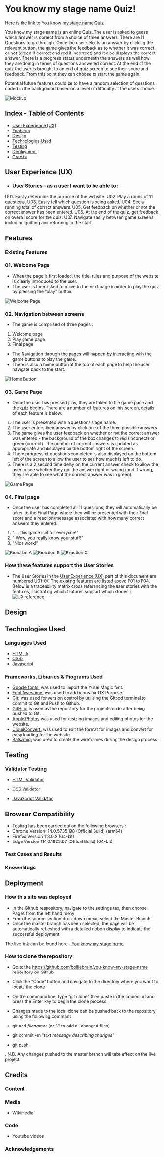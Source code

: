 # You know my stage name Quiz!

Here is the link to [You know my stage name Quiz](https://https://bolliebrain.github.io/you-know-my-stage-name/)

You know my stage name is an online Quiz. The user is asked to guess which answer is correct from a choice of three answers. There are 11 Questions to go through. Once the user selects an answer by clicking the relevant button, the game gives the feedback as to whether it was correct or not (green if correct and red if incorrect) and it also displays the correct answer. There is a progress status underneath the answers as well how they are doing in terms of questions answered correct. At the end of the quiz the user is brought to an end of quiz screen to see their score and feedback. From this point they can choose to start the game again. 

Potential future features could be to have a random selection of questions coded in the background based on a level of difficulty at the users choice.

![Mockup](documentation/feature-images/01-mockup.png)

## **Index - Table of Contents**
- [User Experience (UX)](#user-experience-ux)
- [Features](#features)
- [Design](#design)
- [Technologies Used](#technologies-used)
- [Testing](#testing)
- [Deployment](#deployment)
- [Credits](#credits)

## **User Experience (UX)**

- ### User Stories - as a user I want to be able to :
U01. Easily determine the purpose of the website.
U02. Play a round of 11 questions.
U03. Easily tell which question is being asked.
U04. See a running total of correct answers.
U05. Get feedback on whether or not the correct answer has been entered.
U06. At the end of the quiz, get feedback on overall score for the quiz.
U07. Navigate easily between game screens, including quitting and returning to the start.

## **Features**

### **Existing Features**

### 01. Welcome Page
- When the page is first loaded, the title, rules and purpose of the website is clearly introduced to the user.
- The user is then asked to move to the next page in order to play the quiz by pressing the "play" button.

![Welcome Page](documentation/feature-images/02-welcomepage.png)

### 02. Navigation between screens
- The game is comprised of three pages :
1. Welcome page
2. Play game page
3. Final page

- The Navigation through the pages will happen by interacting with the game buttons to play the game.
- There is also a home button at the top of each page to help the user navigate back to the start.

![Home Button](documentation/feature-images/03-homebutton.png)

### 03. Game Page
- Once the user has pressed play, they are taken to the game page and the quiz begins. There are a number of features on this screen, details of each feature is below.
1. The user is presented with a question/ stage name.
2. The user enters their answer by click one of the three possible answers
3. The game gives the user feedback on whether or not the correct answer was entered - the background of the box changes to red (incorrect) or green (correct). The number of correct answers is updated as appropriate and displayed on the bottom right of the screen. 
4. There progress of questions completed is also displayed on the bottom left of the screen to allow the user to see how much is left to do.
5. There is a 2 second time delay on the current answer check to allow the user to see whether they got the answer right or wrong (and if wrong, they are able to see what the correct answer was in green).

![Game Page](documentation/feature-images/04-gamepage.png)

### 04. Final page
- Once the user has completed all 11 questions, they will automatically be taken to the Final Page where they will be presented with their final score and a reaction/message associated with how many correct answers they entered.
1. ".... this game isnt for everyone!"
2. " Wow, you really know your stuff!"
3. "Nice work!"

![Reaction A](documentation/feature-images/05-reaction-a.png)
![Reaction B](documentation/feature-images/06-reaction-b.png)
![Reaction C](documentation/feature-images/07.-reaction-c.png)

### How these features support the User Stories
- The User Stories in the [User Experience (UX)](#user-experience-ux) part of this document are numbered U01-07. The existing features are listed above F01 to F04. Below is a traceability matrix cross referencing the user stories with the features, illustrating which features support which stories :
![UX reference](documentation/feature-images/ux-reference.png)

## **Design**

## **Technologies Used**

### Languages Used
- [HTML 5](https://en.wikipedia.org/wiki/HTML5)
- [CSS3](https://en.wikipedia.org/wiki/Cascading_Style_Sheets)
- [Javascript](https://en.wikipedia.org/wiki/JavaScript)

### Frameworks, Libraries & Programs Used

- [Google fonts:](https://fonts.google.com/) was used to import the Yusei Magic font.
- [Font Awesome:](https://fontawesome.com/) was used to add icons for UX Purpose.
- [Git:](https://www.git-scm.com/) was used for version control by utilising the Gitpod terminal to commit to Git and Push to Github.
- [GitHub:](https://github.com/) is used as the repository for the projects code after being pushed to Git.
- [Apple Photos](https://www.apple.com/uk/ios/photos/) was used for resizing images and editing photos for the website.
- [CloudConvert:](http://cloudconvert.com/) was used to edit the format for images and convert for easy loading for the website.
- [Balsamiq:](https://balsamiq.com) was used to create the wireframes during the design process.

## **Testing**

### Validator Testing

- [HTML Validator](https://validator.w3.org)

- [CSS Validator](https://jigsaw.w3.org/css-validator)

- [JavaScript Validator](https://jshint.com/)

## Browser Compatibility

- Testing has been carried out on the following browsers :
- Chrome Version 114.0.5735.198 (Official Build) (arm64)
- Firefox Version 113.0.2 (64-bit)
- Edge Version 114.0.1823.67 (Offical Build) (64-bit)

### Test Cases and Results

### Known Bugs

## Deployment

### How this site was deployed

- In the Github respository, navigate to the settings tab, then choose Pages from the left hand meny
- From the source section drop-down menu, select the Master Branch
- Once the master branch has been selected, the page will be automatically refreshed with a detailed ribbon display to indicate the successful deployment

The live link can be found here - [You know my stage name](https://bolliebrain.github.io/you-know-my-stage-name/index.html)

### How to clone the repository

- Go to the https://github.com/bolliebrain/you-know-my-stage-name repository on Github
- Click the "Code" button and navigate to the directory where you want to locate the clone
- On the command line, type "git clone" then paste in the copied url and press the Enter key to begin the clone process
- Changes made to the local clone can be pushed back to the repository using the following commans

- git add *filenames* (or "." to add all changed files)
- git commit -m *"text message describing changes"*
- git push

. N.B. Any changes pushed to the master branch will take effect on the live project

## Credits

### Content

### Media
- Wikimedia

### Code
- Youtube videos

### Acknowledgements



